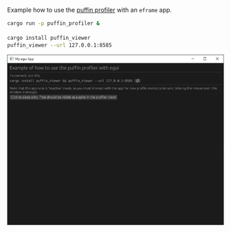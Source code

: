 Example how to use the [puffin profiler](https://github.com/EmbarkStudios/puffin) with an `eframe` app.


```sh
cargo run -p puffin_profiler &

cargo install puffin_viewer
puffin_viewer --url 127.0.0.1:8585
```

![Use puffin profiler with egui](puffin_profiler.png)